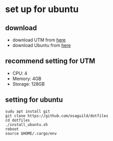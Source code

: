 # set up for ubuntu

## download
- download UTM from [here](https://mac.getutm.app/)
- download Ubuntu from [here](https://ubuntu.com/download/server)

## recommend setting for UTM
- CPU: 4
- Memory: 4GB
- Storage: 128GB

## setting for ubuntu
```
sudu apt install git
git clone https://github.com/osaguild/dotfiles
cd dotfiles
./install_ubuntu.sh
reboot
source $HOME/.cargo/env
```
